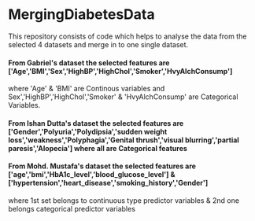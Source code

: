 # MergingDiabetesData
This repository consists of code which helps to analyse the data from the selected 4 datasets and merge in to one single dataset.

#### From Gabriel's dataset the selected features are ['Age','BMI','Sex','HighBP','HighChol','Smoker','HvyAlchConsump']

where 'Age' & 'BMI' are Continous variables and Sex','HighBP','HighChol','Smoker' & 'HvyAlchConsump' are Categorical Variables.


#### From Ishan Dutta's dataset the selected features are ['Gender','Polyuria','Polydipsia','sudden weight loss','weakness','Polyphagia','Genital thrush','visual blurring','partial paresis','Alopecia'] where all are Categorical features

#### From Mohd. Mustafa's dataset the selected features are ['age','bmi','HbA1c_level','blood_glucose_level'] & ['hypertension','heart_disease','smoking_history','Gender']

where 1st set belongs to continuous type predictor variables & 2nd one belongs categorical predictor variables
